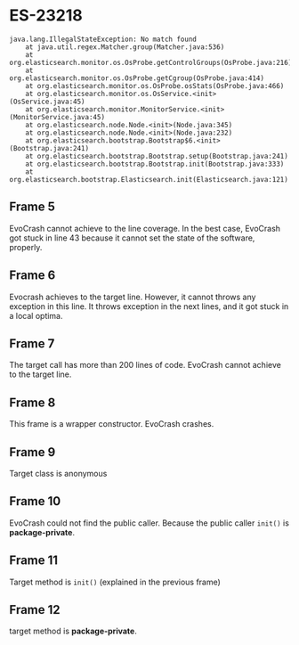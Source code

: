 # ES-23218
```
java.lang.IllegalStateException: No match found
	at java.util.regex.Matcher.group(Matcher.java:536)
	at org.elasticsearch.monitor.os.OsProbe.getControlGroups(OsProbe.java:216)
	at org.elasticsearch.monitor.os.OsProbe.getCgroup(OsProbe.java:414)
	at org.elasticsearch.monitor.os.OsProbe.osStats(OsProbe.java:466)
	at org.elasticsearch.monitor.os.OsService.<init>(OsService.java:45)
	at org.elasticsearch.monitor.MonitorService.<init>(MonitorService.java:45)
	at org.elasticsearch.node.Node.<init>(Node.java:345)
	at org.elasticsearch.node.Node.<init>(Node.java:232)
	at org.elasticsearch.bootstrap.Bootstrap$6.<init>(Bootstrap.java:241)
	at org.elasticsearch.bootstrap.Bootstrap.setup(Bootstrap.java:241)
	at org.elasticsearch.bootstrap.Bootstrap.init(Bootstrap.java:333)
	at org.elasticsearch.bootstrap.Elasticsearch.init(Elasticsearch.java:121)
```


## Frame 5
EvoCrash cannot achieve to the line coverage. In the best case, EvoCrash got stuck in line 43 because it cannot set the state of the software, properly.

## Frame 6
Evocrash achieves to the target line. However, it cannot throws any exception in this line. It throws exception in the next lines, and it got stuck in a local optima.

## Frame 7
The target call has more than 200 lines of code. EvoCrash cannot achieve to the target line.

## Frame 8
This frame is a wrapper constructor. EvoCrash crashes.

## Frame 9
Target class is anonymous

## Frame 10
EvoCrash could not find the public caller. Because the public caller `init()` is **package-private**.
## Frame 11
Target method is `init()` (explained in the previous frame)
## Frame 12
target method is  **package-private**.
